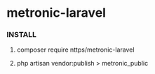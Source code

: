# metronic-laravel

### INSTALL

1. composer require nttps/metronic-laravel

2. php artisan vendor:publish > metronic_public

